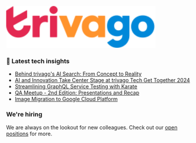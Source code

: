 <img src="/images/logo-trivago.svg" width="80%" alt="trivago logo">

### 📝 Latest tech insights

<!-- BLOG-POST-LIST:START -->
- [Behind trivago's AI Search: From Concept to Reality](https://tech.trivago.com/post/2024-12-17-behind-trivagos-ai-search-from-concept-to-reality/)
- [AI and Innovation Take Center Stage at trivago Tech Get Together 2024](https://tech.trivago.com/post/2024-07-25-ai-and-innovation-innovation-take-center-stage-at-trivago-tech-get-together-2024/)
- [Streamlining GraphQL Service Testing with Karate](https://tech.trivago.com/post/2024-07-08-streamlining-graphql-service-testing-with-karate/)
- [QA Meetup - 2nd Edition: Presentations and Recap](https://tech.trivago.com/post/2024-05-21-qa-meetup-2nd-edition-presentations-and-recap/)
- [Image Migration to Google Cloud Platform](https://tech.trivago.com/post/2024-05-14-image-migration-to-gcp/)
<!-- BLOG-POST-LIST:END -->

### We're hiring

We are always on the lookout for new colleagues.
Check out our [open positions](https://company.trivago.com/open-positions/?gh_src=5d4685202) for more.

<!--

**Here are some ideas to get you started:**

🙋‍♀️ A short introduction - what is your organization all about?
🌈 Contribution guidelines - how can the community get involved?
👩‍💻 Useful resources - where can the community find your docs? Is there anything else the community should know?
🍿 Fun facts - what does your team eat for breakfast?
🧙 Remember, you can do mighty things with the power of [Markdown](https://guides.github.com/features/mastering-markdown/)
-->
